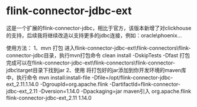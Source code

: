 # flink-connector-jdbc-ext
这是一个扩展的flink-connector-jdbc，相比于官方，该版本新增了对clickhouse的支持，后续我将继续改造以支持更多的jdbc连接，例如：oracle\phoenix...

使用方法：
1、mvn 打包
进入flink-connector-jdbc-ext\flink-connectors\flink-connector-jdbc目录，执行mvn打包命令
clean install -DskipTests -Dfast
打包完成可以在flink-connector-jdbc-ext\flink-connectors\flink-connector-jdbc\target目录下找到jar
2、使用
将打包好的jar添加到你开发环境的maven库中，执行命令
mvn install:install-file -Dfile=/opt/flink-connector-jdbc-ext_2.11.1.14.0 -DgroupId=org.apache.flink -DartifactId=flink-connector-jdbc-ext_2.11 -Dversion=1.14.0 -Dpackaging=jar
maven引入
<dependency>
  <groupId>org.apache.flink</groupId>
  <artifactId>flink-connector-jdbc-ext_2.11</artifactId>
  <version>1.14.0</version>
</dependency>


